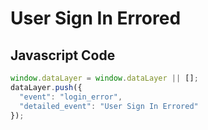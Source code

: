 # User Sign In Errored

### 

## Javascript Code
```js
window.dataLayer = window.dataLayer || [];
dataLayer.push({
  "event": "login_error",
  "detailed_event": "User Sign In Errored"
});
```








